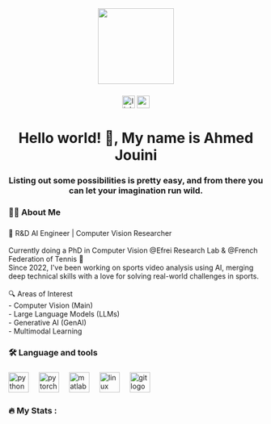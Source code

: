 <div align="center">
  <img height="150" src="https://media1.giphy.com/media/v1.Y2lkPTc5MGI3NjExNTl2Y3Bzd285YW50Z2c4MHptNGZ4N3BxZ28yczVmbmZtajN4ZGp1ZiZlcD12MV9pbnRlcm5hbF9naWZfYnlfaWQmY3Q9Zw/PjJ1cLHqLEveXysGDB/giphy.gif"  />
</div>

###

<div align="center">
  <img src="https://img.shields.io/static/v1?message=LinkedIn&logo=linkedin&label=&color=0077B5&logoColor=white&labelColor=&style=for-the-badge" height="25" alt="linkedin logo"  />
  <img src="https://img.shields.io/static/v1?message=Gmail&logo=gmail&label=&color=D14836&logoColor=white&labelColor=&style=for-the-badge" height="25" alt="gmail logo"  />
</div>

###

<h1 align="center">Hello world! 👋, My name is Ahmed Jouini </h1>
<h3 align="center">Listing out some possibilities is pretty easy, and from there you can let your imagination run wild.</h3>

###

<h3 align="left">👩‍💻  About Me</h3>

###

<p align="left">🧠 R&D AI Engineer | Computer Vision Researcher<br><br>Currently doing a PhD in Computer Vision @Efrei Research Lab & @French Federation of Tennis 🎾<br>Since 2022, I've been working on sports video analysis using AI, merging deep technical skills with a love for solving real-world challenges in sports.<br><br>🔍 Areas of Interest<br>- Computer Vision (Main)<br>- Large Language Models (LLMs)<br>- Generative AI (GenAI)<br>- Multimodal Learning</p>

###

<h3 align="left">🛠 Language and tools</h3>

###

<div align="left">
  <img src="https://cdn.jsdelivr.net/gh/devicons/devicon/icons/python/python-original.svg" height="40" alt="python logo"  />
  <img width="12" />
  <img src="https://cdn.jsdelivr.net/gh/devicons/devicon/icons/pytorch/pytorch-original.svg" height="40" alt="pytorch logo"  />
  <img width="12" />
  <img src="https://cdn.jsdelivr.net/gh/devicons/devicon/icons/matlab/matlab-original.svg" height="40" alt="matlab logo"  />
  <img width="12" />
  <img src="https://cdn.jsdelivr.net/gh/devicons/devicon/icons/linux/linux-original.svg" height="40" alt="linux logo"  />
  <img width="12" />
  <img src="https://cdn.jsdelivr.net/gh/devicons/devicon/icons/git/git-original.svg" height="40" alt="git logo"  />
</div>

###

<h3 align="left">🔥   My Stats :</h3>

###
